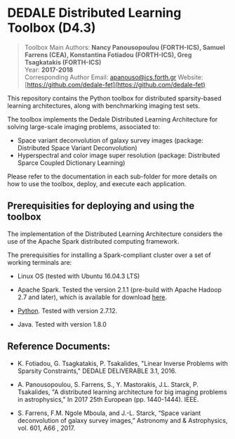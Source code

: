 # DEDALE Distributed Learning Toolbox (D4.3)

> Toolbox Main Authors: **Nancy Panousopoulou (FORTH-ICS), Samuel Farrens (CEA), Konstantina Fotiadou (FORTH-ICS), Greg Tsagkatakis (FORTH-ICS)**  
> Year: **2017-2018**   
> Corresponding Author Email: [apanouso@ics.forth.gr](mailto:apanouso@ics.forth.gr)
> Website: [https://github.com/dedale-fet](https://github.com/dedale-fet)  

This repository contains the Python toolbox for distributed sparsity-based learning architectures, along with benchmarking imaging test sets.


The toolbox implements the Dedale Distributed Learning Architecture for solving large-scale imaging problems, associated to:

* Space variant deconvolution of galaxy survey images (package: Distributed Space Variant Deconvolution)
* Hyperspectral and color image super resolution  (package: Distributed Sparce Coupled Dictionary Learning)

Please refer to the documentation in each sub-folder for more details on how to use the toolbox, deploy, and execute each application.

## Prerequisities for deploying and using the toolbox

The implementation of the Distributed Learning Architecture considers the use of the Apache Spark distributed computing framework.

The prerequisities for installing a Spark-compliant cluster over a set of working terminals are:

* Linux OS (tested with Ubuntu 16.04.3 LTS)

* Apache Spark. Tested the version 2.1.1 (pre-build with Apache Hadoop 2.7 and later), which is available for download [here](https://spark.apache.org/downloads.html).

* [Python](https://www.python.org/). Tested with version 2.7.12.

* Java. Tested with version 1.8.0



## Reference Documents: 

* K.  Fotiadou, G. Tsagkatakis, P. Tsakalides, "Linear Inverse Problems with Sparsity Constraints," DEDALE DELIVERABLE 3.1, 2016.  

* A. Panousopoulou, S. Farrens, S., Y. Mastorakis, J.L. Starck, P. Tsakalides, "A distributed learning architecture for big imaging problems in astrophysics," In 2017 25th European (pp. 1440-1444). IEEE.

* S.  Farrens,  F.M.  Ngole  Mboula,  and  J.-L.  Starck,  “Space variant deconvolution of galaxy survey images,”  Astronomy and 
& Astrophysics, vol. 601, A66 , 2017.














